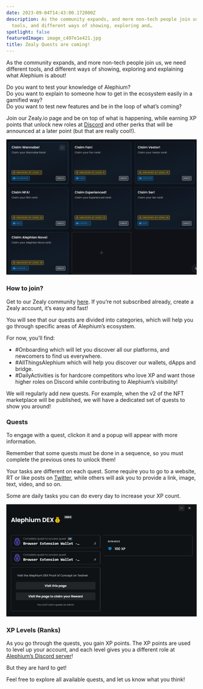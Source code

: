 ```yaml
---
date: 2023-09-04T14:43:00.172000Z
description: As the community expands, and more non-tech people join us, we need different
  tools, and different ways of showing, exploring and…
spotlight: false
featuredImage: image_c497e1e421.jpg
title: Zealy Quests are coming!
---
```


As the community expands, and more non-tech people join us, we need different tools, and different ways of showing, exploring and explaining what Alephium is about!

Do you want to test your knowledge of Alephium?   
Do you want to explain to someone how to get in the ecosystem easily in a gamified way?  
Do you want to test new features and be in the loop of what’s coming?

Join our Zealy.io page and be on top of what is happening, while earning XP points that unlock new roles at [Discord](/discord) and other perks that will be announced at a later point (but that are really cool!).

![](image_bbba10fd77.jpg)

### How to join?

Get to our Zealy community <a href="https://zealy.io/c/alephium" data-href="https://zealy.io/c/alephium">here</a>. If you’re not subscribed already, create a Zealy account, it’s easy and fast!

You will see that our quests are divided into categories, which will help you go through specific areas of Alephium’s ecosystem.

For now, you’ll find:

- \#Onboarding which will let you discover all our platforms, and newcomers to find us everywhere.
- \#AllThingsAlephium which will help you discover our wallets, dApps and bridge.
- \#DailyActivities is for hardcore competitors who love XP and want those higher roles on Discord while contributing to Alephium’s visibility!

We will regularly add new quests. For example, when the v2 of the NFT marketplace will be published, we will have a dedicated set of quests to show you around!

### Quests

To engage with a quest, clickon it and a popup will appear with more information.

Remember that some quests must be done in a sequence, so you must complete the previous ones to unlock them!

Your tasks are different on each quest. Some require you to go to a website, RT or like posts on <a href="https://twitter.com/alephium" data-href="https://twitter.com/alephium">Twitter</a>, while others will ask you to provide a link, image, text, video, and so on.

Some are daily tasks you can do every day to increase your XP count.

![](image_8021934bfc.jpg)

### XP Levels (Ranks)

As you go through the quests, you gain XP points. The XP points are used to level up your account, and each level gives you a different role at [Alephium’s Discord server](/discord)!

But they are hard to get!

Feel free to explore all available quests, and let us know what you think!
